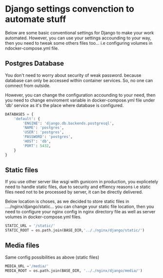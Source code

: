 # Django settings convenction to automate stuff

Below are some basic conventional settings for Django to make your work automated. However, you can use your settings accounding to your way, then you need to tweak some others files too... i.e configuring volumes in ndocker-compose.yml file.

## Postgres Database

You don't need to worry about security of weak password. because database can only be accessed within container services. So, no one can comnect from outside.

However, you can change the configuration accounding to your need, then you need to change enviroment variable in docker-compose.yml file under 'db' service as it's the place where database is configured.

```python
DATABASES = {
    'default': {
        'ENGINE': 'django.db.backends.postgresql',
        'NAME': 'postgres',
        'USER': 'postgres',
        'PASSWORD': 'postgres',
        'HOST': 'db',
        'PORT': 5432,
    }
}
```

## Static files

If you use other server like wsgi with gunicorn in production, you explicetely need to handle static files, due to security and effiency reasons i.e static files need not to be processed by server, it can be directly delivered.

Below location is choses, as we decided to store static files in ..../nginx/django/static... you can change your static file location, then you need to configure your nginx config in nginx directory file as well as server volumes in docker-compose.yml files.

```python
STATIC_URL = '/static/'
STATIC_ROOT = os.path.join(BASE_DIR,'.././nginx/django/static/')
```

## Media files

Same config possibilities as above (static files)

```python
MEDIA_URL ='/media/'
MEDIA_ROOT = os.path.join(BASE_DIR, '.././nginx/django/media/')
```
